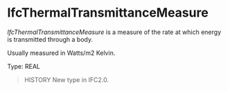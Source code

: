 # IfcThermalTransmittanceMeasure

_IfcThermalTransmittanceMeasure_ is a measure of the rate at which energy is transmitted through a body.<!-- end of definition -->

Usually measured in Watts/m2 Kelvin.

Type: REAL

> HISTORY New type in IFC2.0.
